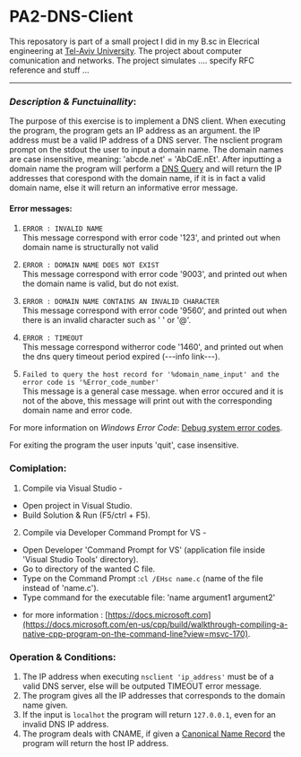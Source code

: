 # PA2-DNS-Client
This reposatory is part of a small project I did in my B.sc in Elecrical engineering at [Tel-Aviv University](https://www.tau.ac.il). The project about computer comunication and networks. The project simulates .... specify RFC reference and stuff ...

---------------------------------------------------------------------------------------

### *Description & Functuinallity*:

The purpose of this exercise is to implement a DNS client.
When executing the program, the program gets an IP address as an argument. the IP address must be a valid IP address of a DNS server.
The nsclient program prompt on the stdout the user to input a domain name. 
The domain names are case insensitive, meaning: 'abcde.net' = 'AbCdE.nEt'.
After inputting a domain name the program will perform a [DNS Query]() and will return the IP addresses that corespond with the domain name, if it is in fact a valid domain name, else it will return an informative error message.
#### Error messages:
1. `ERROR : INVALID NAME`  
This message correspond with error code '123', and printed out when domain name is structurally not valid

2. `ERROR : DOMAIN NAME DOES NOT EXIST`  
This message correspond with error code '9003', and printed out when the domain name is valid, but do not exist.

3. `ERROR : DOMAIN NAME CONTAINS AN INVALID CHARACTER`  
This message correspond with error code '9560', and printed out when there is an invalid character such as ' ' or '@'.

4. `ERROR : TIMEOUT`  
This message correspond witherror code '1460', and printed out when the dns query timeout period expired (---info link---).

5. `Failed to query the host record for '%domain_name_input' and the error code is '%Error_code_number'`  
This message is a general case message. when error occured and it is not of the above, this message will print out with the corresponding domain name and error code.

For more information on *Windows Error Code*: [Debug system error codes](https://docs.microsoft.com/en-us/windows/win32/debug/system-error-codes).

For exiting the program the user inputs 'quit', case insensitive.


### **Comiplation**:
1. Compile via Visual Studio -
- Open project in Visual Studio.
- Build Solution & Run (F5/ctrl + F5).
2. Compile via Developer Command Prompt for VS -
- Open Developer 'Command Prompt for VS' (application file inside 'Visual Studio Tools' directory).
- Go to directory of the wanted C file.
- Type on the Command Prompt :`cl /EHsc name.c` (name of the file instead of 'name.c').
- Type command for the executable file: 'name argument1 argument2'
* for more information : [https://docs.microsoft.com](https://docs.microsoft.com/en-us/cpp/build/walkthrough-compiling-a-native-cpp-program-on-the-command-line?view=msvc-170).


### **Operation & Conditions**:
1. The IP address when executing `nsclient 'ip_address'` must be of a valid DNS server, else will be outputed TIMEOUT error message.
2. The program gives all the IP addresses that corresponds to the domain name given.
3. If the input is `localhot` the program will return `127.0.0.1`, even for an invalid DNS IP address.
4. The program deals with CNAME, if given a [Canonical Name Record](https://en.wikipedia.org/wiki/CNAME_record) the program will return the host IP address.

